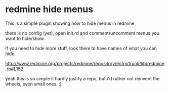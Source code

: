 redmine hide menus
==================

This is a simple plugin showing how to hide menus in redmine

there is no config (yet), open init.rd and comment/uncomment menus you want to
hide/show.

If you need to hide more stuff, look there to have names of what you can hide.

http://www.redmine.org/projects/redmine/repository/entry/trunk/lib/redmine.rb#L152

yeah this is so simple it hardly justify a repo, but i'd rather not reinvent
the wheels, even small ones. :)
